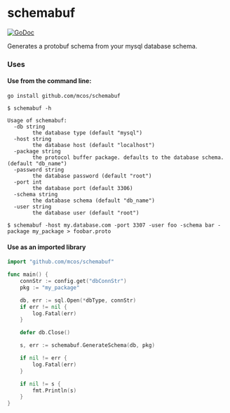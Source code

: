 # schemabuf

[![GoDoc](https://godoc.org/github.com/mcos/schemabuf/schemabuf?status.svg)](https://godoc.org/github.com/mcos/schemabuf/schemabuf)

Generates a protobuf schema from your mysql database schema.

### Uses
#### Use from the command line:

`go install github.com/mcos/schemabuf`

```
$ schemabuf -h

Usage of schemabuf:
  -db string
        the database type (default "mysql")
  -host string
        the database host (default "localhost")
  -package string
        the protocol buffer package. defaults to the database schema. (default "db_name")
  -password string
        the database password (default "root")
  -port int
        the database port (default 3306)
  -schema string
        the database schema (default "db_name")
  -user string
        the database user (default "root")
```

```
$ schemabuf -host my.database.com -port 3307 -user foo -schema bar -package my_package > foobar.proto
```

#### Use as an imported library

```go
import "github.com/mcos/schemabuf"

func main() {
    connStr := config.get("dbConnStr")
    pkg := "my_package"

    db, err := sql.Open(*dbType, connStr)
    if err != nil {
        log.Fatal(err)
    }

    defer db.Close()

    s, err := schemabuf.GenerateSchema(db, pkg)

	if nil != err {
		log.Fatal(err)
	}

	if nil != s {
		fmt.Println(s)
	}
}
```

